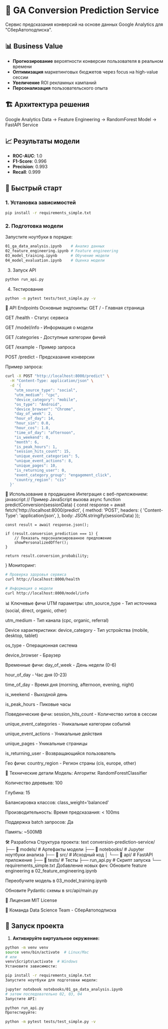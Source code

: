 # 🎯 GA Conversion Prediction Service

Сервис предсказания конверсий на основе данных Google Analytics для "СберАвтоподписка".

## 📊 Business Value

- **Прогнозирование** вероятности конверсии пользователя в реальном времени
- **Оптимизация** маркетинговых бюджетов через focus на high-value сессии
- **Увеличение** ROI рекламных кампаний
- **Персонализация** пользовательского опыта

## 🏗️ Архитектура решения
Google Analytics Data → Feature Engineering → RandomForest Model → FastAPI Service

## 📈 Результаты модели

- **ROC-AUC**: 1.0
- **F1-Score**: 0.996  
- **Precision**: 0.993
- **Recall**: 0.999

## 🚀 Быстрый старт

### 1. Установка зависимостей
```bash
pip install -r requirements_simple.txt
```
### 2. Подготовка модели
Запустите ноутбуки в порядке:

```bash
01_ga_data_analysis.ipynb    # Анализ данных
02_feature_engineering.ipynb # Feature engineering  
03_model_training.ipynb      # Обучение модели
04_model_evaluation.ipynb    # Оценка модели
```
3. Запуск API
```bash
python run_api.py
```
4. Тестирование
```bash
python -m pytest tests/test_simple.py -v
```
📡 API Endpoints
Основные эндпоинты:
GET / - Главная страница

GET /health - Статус сервиса

GET /model/info - Информация о модели

GET /categories - Доступные категории фичей

GET /example - Пример запроса

POST /predict - Предсказание конверсии

Пример запроса:
```bash
curl -X POST "http://localhost:8000/predict" \
  -H "Content-Type: application/json" \
  -d '{
    "utm_source_type": "social",
    "utm_medium": "cpc",
    "device_category": "mobile", 
    "os_type": "Android",
    "device_browser": "Chrome",
    "day_of_week": 2,
    "hour_of_day": 14,
    "hour_sin": 0.0,
    "hour_cos": 1.0,
    "time_of_day": "afternoon",
    "is_weekend": 0,
    "month": 6,
    "is_peak_hours": 1,
    "session_hits_count": 15,
    "unique_event_categories": 5,
    "unique_event_actions": 8,
    "unique_pages": 10,
    "is_returning_user": 0,
    "event_category_group": "engagement_click",
    "country_region": "cis"
  }'
  ```
🎯 Использование в продакшене
Интеграция с веб-приложением:
javascript
// Пример JavaScript вызова
async function predictConversion(sessionData) {
    const response = await fetch('http://localhost:8000/predict', {
        method: 'POST',
        headers: {
            'Content-Type': 'application/json',
        },
        body: JSON.stringify(sessionData)
    });
    
    const result = await response.json();
    
    if (result.conversion_prediction === 1) {
        // Показать персонализированное предложение
        showPersonalizedOffer();
    }
    
    return result.conversion_probability;
}
Мониторинг:
```bash
# Проверка здоровья сервиса
curl http://localhost:8000/health

# Информация о модели
curl http://localhost:8000/model/info
```
📊 Ключевые фичи
UTM параметры:
utm_source_type - Тип источника (social, direct, organic, other)

utm_medium - Тип канала (cpc, organic, referral)

Device характеристики:
device_category - Тип устройства (mobile, desktop, tablet)

os_type - Операционная система

device_browser - Браузер

Временные фичи:
day_of_week - День недели (0-6)

hour_of_day - Час дня (0-23)

time_of_day - Время дня (morning, afternoon, evening, night)

is_weekend - Выходной день

is_peak_hours - Пиковые часы

Поведенческие фичи:
session_hits_count - Количество хитов в сессии

unique_event_categories - Уникальные категории событий

unique_event_actions - Уникальные действия

unique_pages - Уникальные страницы

is_returning_user - Возвращающийся пользователь

Гео фичи:
country_region - Регион страны (cis, europe, other)

🔧 Технические детали
Модель:
Алгоритм: RandomForestClassifier

Количество деревьев: 100

Глубина: 15

Балансировка классов: class_weight='balanced'

Производительность:
Время предсказания: < 100ms

Поддержка batch запросов: Да

Память: ~500MB

🛠️ Разработка
Структура проекта:
text
conversion-prediction-service/
├── 📁 models/           # Артефакты модели
├── 📁 notebooks/        # Jupyter ноутбуки анализа
├── 📁 src/             # Исходный код
│   └── 📁 api/         # FastAPI приложение
├── 📁 tests/           # Тесты
├── run_api.py          # Скрипт запуска
└── requirements_simple.txt
Добавление новых фич:
Обновите feature engineering в 02_feature_engineering.ipynb

Переобучите модель в 03_model_training.ipynb

Обновите Pydantic схемы в src/api/main.py

📝 Лицензия
MIT License

👥 Команда
Data Science Team - СберАвтоподписка

## 🚀 Запуск проекта

1. **Активируйте виртуальное окружение:**
```bash
python -m venv venv
source venv/bin/activate  # Linux/Mac
# или
venv\Scripts\activate  # Windows
Установите зависимости:
```
```bash
pip install -r requirements_simple.txt
Запустите ноутбуки для подготовки модели:
```
```bash
jupyter notebook notebooks/01_ga_data_analysis.ipynb
# затем последовательно 02, 03, 04
Запустите API:
```
```bash
python run_api.py
Протестируйте:
```
```bash
python -m pytest tests/test_simple.py -v
```
